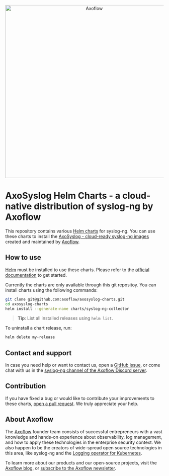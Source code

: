 <p align="center">
  <picture>
    <source media="(prefers-color-scheme: light)" srcset="https://github.com/axoflow/axosyslog-docker/raw/main/docs/axoflow-logo-color.svg">
    <source media="(prefers-color-scheme: dark)" srcset="https://github.com/axoflow/axosyslog-docker/raw/main/docs/axoflow-logo-white.svg">
    <img alt="Axoflow" src="https://github.com/axoflow/axosyslog-docker/raw/main/docs/axoflow-logo-color.svg" width="550">
  </picture>
</p>

# AxoSyslog Helm Charts - a cloud-native distribution of syslog-ng by Axoflow

This repository contains various [Helm charts](https://helm.sh/docs/topics/charts/) for syslog-ng. You can use these charts to install the [AxoSyslog - cloud-ready syslog-ng images](https://github.com/axoflow/axosyslog-docker) created and maintained by [Axoflow](https://axoflow.com).

## How to use

[Helm](https://helm.sh) must be installed to use these charts.
Please refer to the [official documentation](https://helm.sh/docs/intro/install/) to get started.

Currently the charts are only available through this git repositoy.
You can install charts using the following commands:

```bash
git clone git@github.com:axoflow/axosyslog-charts.git
cd axosyslog-charts
helm install --generate-name charts/syslog-ng-collector
```

> **Tip**: List all installed releases using `helm list`.

To uninstall a chart release, run:

```bash
helm delete my-release
```

## Contact and support

In case you need help or want to contact us, open a [GitHub issue](https://github.com/axoflow/axosyslog-charts/issues), or come chat with us in the [syslog-ng channel of the Axoflow Discord server](https://discord.gg/4Fzy7D66Qq).

## Contribution

If you have fixed a bug or would like to contribute your improvements to these charts, [open a pull request](https://github.com/axoflow/axosyslog-charts/pulls). We truly appreciate your help.

## About Axoflow

The [Axoflow](https://axoflow.com) founder team consists of successful entrepreneurs with a vast knowledge and hands-on experience about observability, log management, and how to apply these technologies in the enterprise security context. We also happen to be the creators of wide-spread open source technologies in this area, like syslog-ng and the [Logging operator for Kubernetes](https://github.com/kube-logging/logging-operator).

To learn more about our products and our open-source projects, visit the [Axoflow blog](https://axoflow.com/blog/), or [subscribe to the Axoflow newsletter](https://axoflow.com/#newsletter-subscription).

